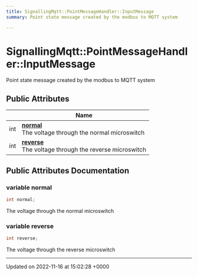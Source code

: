 ```yaml
---
title: SignallingMqtt::PointMessageHandler::InputMessage
summary: Point state message created by the modbus to MQTT system 

---
```


# SignallingMqtt::PointMessageHandler::InputMessage



Point state message created by the modbus to MQTT system 

## Public Attributes

|                | Name           |
| -------------- | -------------- |
| int | **[normal](/SignallingSystem-doc/vb/Classes/classSignallingMqtt_1_1PointMessageHandler_1_1InputMessage/#variable-normal)** <br>The voltage through the normal microswitch  |
| int | **[reverse](/SignallingSystem-doc/vb/Classes/classSignallingMqtt_1_1PointMessageHandler_1_1InputMessage/#variable-reverse)** <br>The voltage through the reverse microswitch  |

## Public Attributes Documentation

### variable normal

```csharp
int normal;
```

The voltage through the normal microswitch 

### variable reverse

```csharp
int reverse;
```

The voltage through the reverse microswitch 

-------------------------------

Updated on 2022-11-16 at 15:02:28 +0000